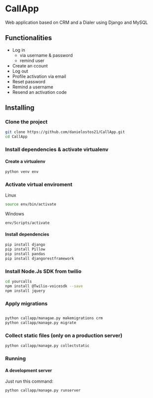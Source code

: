 # CallApp
Web application based on CRM and a Dialer using Django and MySQL

## Functionalities

- Log in
    - via username & password 
    - remind user
- Create an ccount
- Log out
- Profile activation via email
- Reset password
- Remind a username
- Resend an activation code




## Installing

### Clone the project

```bash
git clone https://github.com/danielostos21/CallApp.git
cd CallApp
```

### Install dependencies & activate virtualenv

#### Create a virtualenv 

```bash
python venv env
```

### Activate virtual enviroment 

Linux
```bash
source env/bin/activate
```
Windows
```bash
env/Scripts/activate
```



#### Install dependencies

```bash
pip install django
pip install Pillow
pip install pandas
pip install djangorestframework


```

### Install Node.Js SDK from twilio
```bash
cd yourcalls
npm install @Twilio-voicesdk --save
npm install jquery

```

### Apply migrations

```bash

python callapp/managae.py makemigrations crm
python callapp/manage.py migrate
```

### Collect static files (only on a production server)

```bash
python callapp/manage.py collectstatic
```

### Running

#### A development server

Just run this command:

```bash
python callapp/manage.py runserver
```